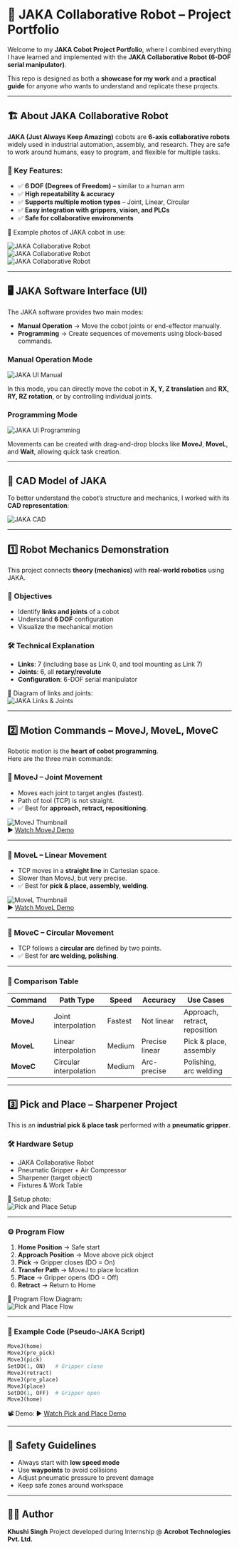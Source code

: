 # 🤖 JAKA Collaborative Robot – Project Portfolio

Welcome to my **JAKA Cobot Project Portfolio**, where I combined everything I have learned and implemented with the **JAKA Collaborative Robot (6-DOF serial manipulator)**.

This repo is designed as both a **showcase for my work** and a **practical guide** for anyone who wants to understand and replicate these projects.

---

## 🏗 About JAKA Collaborative Robot

**JAKA (Just Always Keep Amazing)** cobots are **6-axis collaborative robots** widely used in industrial automation, assembly, and research.
They are safe to work around humans, easy to program, and flexible for multiple tasks.

### 🔑 Key Features:

* ✅ **6 DOF (Degrees of Freedom)** – similar to a human arm
* ✅ **High repeatability & accuracy**
* ✅ **Supports multiple motion types** – Joint, Linear, Circular
* ✅ **Easy integration with grippers, vision, and PLCs**
* ✅ **Safe for collaborative environments**

📸 Example photos of JAKA cobot in use:

![JAKA Collaborative Robot](cobot1.jpg)  
![JAKA Collaborative Robot](cobot2.jpg)  
![JAKA Collaborative Robot](cobot3.jpg)

---

## 🖥 JAKA Software Interface (UI)

The JAKA software provides two main modes:

- **Manual Operation** → Move the cobot joints or end-effector manually.  
- **Programming** → Create sequences of movements using block-based commands.  

### Manual Operation Mode
![JAKA UI Manual](manualui.png)

In this mode, you can directly move the cobot in **X, Y, Z translation** and **RX, RY, RZ rotation**, or by controlling individual joints.

### Programming Mode
![JAKA UI Programming](programmingui.png)

Movements can be created with drag-and-drop blocks like **MoveJ**, **MoveL**, and **Wait**, allowing quick task creation.

---

## 🧩 CAD Model of JAKA

To better understand the cobot’s structure and mechanics, I worked with its **CAD representation**:

![JAKA CAD](jakacad.png)

---

## 1️⃣ Robot Mechanics Demonstration

This project connects **theory (mechanics)** with **real-world robotics** using JAKA.

### 🎯 Objectives

* Identify **links and joints** of a cobot  
* Understand **6 DOF** configuration  
* Visualize the mechanical motion  

### 🛠 Technical Explanation

* **Links**: 7 (including base as Link 0, and tool mounting as Link 7)  
* **Joints**: 6, all **rotary/revolute**  
* **Configuration**: 6-DOF serial manipulator  

📸 Diagram of links and joints:  
![JAKA Links & Joints](jaka_links_joints_diagram.png)

---

## 2️⃣ Motion Commands – MoveJ, MoveL, MoveC

Robotic motion is the **heart of cobot programming**.  
Here are the three main commands:

### 🔹 MoveJ – Joint Movement

* Moves each joint to target angles (fastest).  
* Path of tool (TCP) is not straight.  
* ✅ Best for **approach, retract, repositioning**.  

![MoveJ Thumbnail](movej_thumb.png)  
▶️ [Watch MoveJ Demo](https://drive.google.com/file/d/1vsO3cmxGxyEdyfHisvhAHMG34MEnLgcH/view?usp=sharing)

---

### 🔹 MoveL – Linear Movement

* TCP moves in a **straight line** in Cartesian space.  
* Slower than MoveJ, but very precise.  
* ✅ Best for **pick & place, assembly, welding**.  

![MoveL Thumbnail](movel_thumb.png)  
▶️ [Watch MoveL Demo](https://drive.google.com/file/d/1LKv0oqTbGd1cUirSIOzAP2ixPQIm_Wuy/view?usp=sharing)

---

### 🔹 MoveC – Circular Movement

* TCP follows a **circular arc** defined by two points.  
* ✅ Best for **arc welding, polishing**.  

 
---

### 🔎 Comparison Table

| Command   | Path Type              | Speed   | Accuracy       | Use Cases                     |
| --------- | ---------------------- | ------- | -------------- | ----------------------------- |
| **MoveJ** | Joint interpolation    | Fastest | Not linear     | Approach, retract, reposition |
| **MoveL** | Linear interpolation   | Medium  | Precise linear | Pick & place, assembly        |
| **MoveC** | Circular interpolation | Medium  | Arc-precise    | Polishing, arc welding        |

---

## 3️⃣ Pick and Place – Sharpener Project

This is an **industrial pick & place task** performed with a **pneumatic gripper**.

### 🛠 Hardware Setup

* JAKA Collaborative Robot  
* Pneumatic Gripper + Air Compressor  
* Sharpener (target object)  
* Fixtures & Work Table  

📸 Setup photo:  
![Pick and Place Setup](pickplacesharpner.jpg)

---

### ⚙️ Program Flow

1. **Home Position** → Safe start  
2. **Approach Position** → Move above pick object  
3. **Pick** → Gripper closes (DO = On)  
4. **Transfer Path** → MoveJ to place location  
5. **Place** → Gripper opens (DO = Off)  
6. **Retract** → Return to Home  

📸 Program Flow Diagram:  
![Pick and Place Flow](picknplace_thumb.png)

---

### 📝 Example Code (Pseudo-JAKA Script)

```python
MoveJ(home)
MoveJ(pre_pick)
MoveJ(pick)
SetDO(1, ON)   # Gripper close
MoveJ(retract)
MoveJ(pre_place)
MoveJ(place)
SetDO(1, OFF)  # Gripper open
MoveJ(home)
````

📽 Demo:
▶️ [Watch Pick and Place Demo](https://drive.google.com/file/d/1_QK3mkfCwfpWjCR7SRSeIoO2WEfEr6dQ/view?usp=sharing)

---

## 🦺 Safety Guidelines

* Always start with **low speed mode**
* Use **waypoints** to avoid collisions
* Adjust pneumatic pressure to prevent damage
* Keep safe zones around workspace

---

## 👩‍💻 Author

**Khushi Singh**
Project developed during Internship @ **Acrobot Technologies Pvt. Ltd.**






